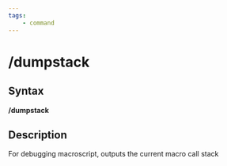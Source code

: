 ```yaml
---
tags:
    - command
---
```

# /dumpstack

## Syntax

**/dumpstack**

## Description
For debugging macroscript, outputs the current macro call stack